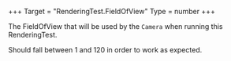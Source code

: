 +++
Target = "RenderingTest.FieldOfView"
Type = number
+++

The FieldOfView that will be used by the `Camera` when running this RenderingTest.Should fall between 1 and 120 in order to work as expected.